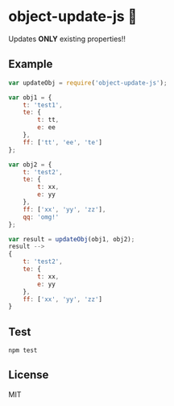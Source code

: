 # object-update-js :raised_hands:

Updates <b>ONLY</b> existing properties!!

## Example

```javascript
var updateObj = require('object-update-js');

var obj1 = {
	t: 'test1',
	te: {
		t: tt,
		e: ee
	},
	ff: ['tt', 'ee', 'te']
};

var obj2 = {
	t: 'test2',
	te: {
		t: xx,
		e: yy
	},
	ff: ['xx', 'yy', 'zz'],
	qq: 'omg!'
};

var result = updateObj(obj1, obj2);
result -->
{
	t: 'test2',
	te: {
		t: xx,
		e: yy
	},
	ff: ['xx', 'yy', 'zz']
}
```

## Test

`npm test`

## License

MIT

